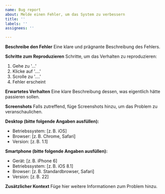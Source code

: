 ```yaml
---
name: Bug report
about: Melde einen Fehler, um das System zu verbessern
title: ''
labels: ''
assignees: ''

---
```


**Beschreibe den Fehler**
Eine klare und prägnante Beschreibung des Fehlers.

**Schritte zum Reproduzieren**
Schritte, um das Verhalten zu reproduzieren:

1. Gehe zu '...'
2. Klicke auf '....'
3. Scrolle zu '....'
4. Fehler erscheint

**Erwartetes Verhalten**
Eine klare Beschreibung dessen, was eigentlich hätte passieren sollen.

**Screenshots**
Falls zutreffend, füge Screenshots hinzu, um das Problem zu veranschaulichen.

**Desktop (bitte folgende Angaben ausfüllen):**

* Betriebssystem: \[z. B. iOS]
* Browser: \[z. B. Chrome, Safari]
* Version: \[z. B. 1.1]

**Smartphone (bitte folgende Angaben ausfüllen):**

* Gerät: \[z. B. iPhone 6]
* Betriebssystem: \[z. B. iOS 8.1]
* Browser: \[z. B. Standardbrowser, Safari]
* Version: \[z. B. 22]

**Zusätzlicher Kontext**
Füge hier weitere Informationen zum Problem hinzu.

